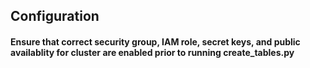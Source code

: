 ## Configuration

#### Ensure that correct security group, IAM role, secret keys, and public availablity for cluster are enabled prior to running create_tables.py
